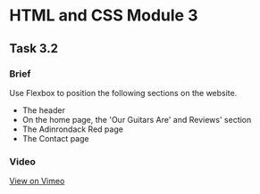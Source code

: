 # HTML and CSS Module 3

## Task 3.2

### Brief

Use Flexbox to position the following sections on the website.
- The header
- On the home page, the 'Our Guitars Are' and Reviews' section
- The Adinrondack Red page
- The Contact page

### Video

[View on Vimeo](https://vimeo.com/481248782/d58599b3e7)

